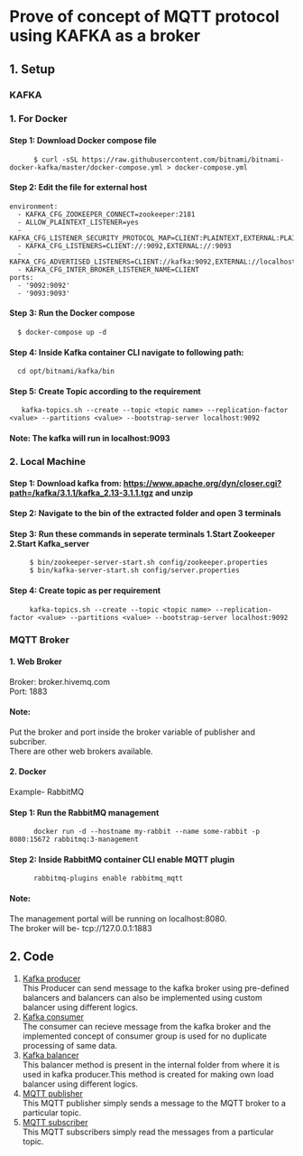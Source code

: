 # Prove of concept of MQTT protocol using KAFKA as a broker

## 1. Setup
   ### KAFKA
   ### 1. For Docker
   #### Step 1: Download Docker compose file
          $ curl -sSL https://raw.githubusercontent.com/bitnami/bitnami-docker-kafka/master/docker-compose.yml > docker-compose.yml
   #### Step 2: Edit the file for external host
    environment:
      - KAFKA_CFG_ZOOKEEPER_CONNECT=zookeeper:2181
      - ALLOW_PLAINTEXT_LISTENER=yes
      - KAFKA_CFG_LISTENER_SECURITY_PROTOCOL_MAP=CLIENT:PLAINTEXT,EXTERNAL:PLAINTEXT
      - KAFKA_CFG_LISTENERS=CLIENT://:9092,EXTERNAL://:9093
      - KAFKA_CFG_ADVERTISED_LISTENERS=CLIENT://kafka:9092,EXTERNAL://localhost:9093
      - KAFKA_CFG_INTER_BROKER_LISTENER_NAME=CLIENT
    ports:
      - '9092:9092'
      - '9093:9093'
   #### Step 3: Run the Docker compose
      $ docker-compose up -d
   #### Step 4: Inside Kafka container CLI navigate to following path:  
      cd opt/bitnami/kafka/bin
   #### Step 5: Create Topic according to the requirement
       kafka-topics.sh --create --topic <topic name> --replication-factor <value> --partitions <value> --bootstrap-server localhost:9092
   #### Note: The kafka will run in localhost:9093
   
   ### 2. Local Machine
   #### Step 1: Download kafka from: https://www.apache.org/dyn/closer.cgi?path=/kafka/3.1.1/kafka_2.13-3.1.1.tgz and unzip
   #### Step 2: Navigate to the bin of the extracted folder and open 3 terminals
   #### Step 3: Run these commands in seperate terminals 1.Start Zookeeper 2.Start Kafka_server
  
         $ bin/zookeeper-server-start.sh config/zookeeper.properties
         $ bin/kafka-server-start.sh config/server.properties
  #### Step 4: Create topic as per requirement
         kafka-topics.sh --create --topic <topic name> --replication-factor <value> --partitions <value> --bootstrap-server localhost:9092
  ### MQTT Broker
  #### 1. Web Broker
   Broker: broker.hivemq.com<br>
   Port: 1883
 #### Note:<br>
 Put the broker and port inside the broker variable of publisher and subcriber.<br>
 There are other web brokers available.
   
  #### 2. Docker
  Example- RabbitMQ
  #### Step 1: Run the RabbitMQ management
          docker run -d --hostname my-rabbit --name some-rabbit -p 8080:15672 rabbitmq:3-management
  #### Step 2: Inside RabbitMQ container CLI enable MQTT plugin
          rabbitmq-plugins enable rabbitmq_mqtt
          
  #### Note: <br>
  The management portal will be running on localhost:8080.<br>
  The broker will be- tcp://127.0.0.1:1883
        
## 2. Code
   1. [Kafka producer](cmd/kafka_producer) <br>
     This Producer can send message to the kafka broker using pre-defined balancers and balancers can also be implemented using custom balancer using different logics.<br>
   2. [Kafka consumer](cmd/kafka_consumer) <br>
   The consumer can recieve message from the kafka broker and the implemented concept of consumer group is used for no duplicate processing of same data.<br>
   3. [Kafka balancer](inernal/balancer)   <br>
   This balancer method is present in the internal folder from where it is used in kafka producer.This method is created for making own load balancer using different logics.<br>
   4. [MQTT publisher](cmd/publish)        <br>
   This MQTT publisher simply sends a message to the MQTT broker to a particular topic.<br>
   5. [MQTT subscriber](cmd/subscribed)<br>
   This MQTT subscribers simply read the messages from a particular topic.
   
